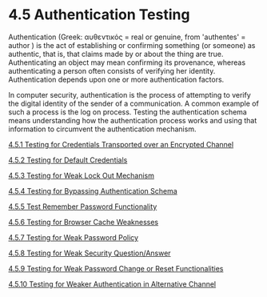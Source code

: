 # 4.5 Authentication Testing

Authentication (Greek: αυθεντικός = real or genuine, from 'authentes' = author ) is the act of establishing or confirming something (or someone) as authentic, that is, that claims made by or about the thing are true. Authenticating an object may mean confirming its provenance, whereas authenticating a person often consists of verifying her identity. Authentication depends upon one or more authentication factors.

In computer security, authentication is the process of attempting to verify the digital identity of the sender of a communication. A common example of such a process is the log on process. Testing the authentication schema means understanding how the authentication process works and using that information to circumvent the authentication mechanism.

[4.5.1 Testing for Credentials Transported over an Encrypted Channel](4.5.1_Testing_for_Credentials_Transported_over_an_Encrypted_Channel.md)

[4.5.2 Testing for Default Credentials](4.5.2_Testing_for_Default_Credentials.md)

[4.5.3 Testing for Weak Lock Out Mechanism](4.5.3_Testing_for_Weak_Lock_Out_Mechanism.md)

[4.5.4 Testing for Bypassing Authentication Schema](4.5.4_Testing_for_Bypassing_Authentication_Schema.md)

[4.5.5 Test Remember Password Functionality](4.5.5_Testing_for_Vulnerable_Remember_Password.md)

[4.5.6 Testing for Browser Cache Weaknesses](4.5.6_Testing_for_Browser_Cache_Weaknesses.md)

[4.5.7 Testing for Weak Password Policy](4.5.7_Testing_for_Weak_Password_Policy.md)

[4.5.8 Testing for Weak Security Question/Answer](4.5.8_Testing_for_Weak_Security_Question_Answer.md)

[4.5.9 Testing for Weak Password Change or Reset Functionalities](4.5.9_Testing_for_Weak_Password_Change_or_Reset_Functionalities.md)

[4.5.10 Testing for Weaker Authentication in Alternative Channel](4.5.10_Testing_for_Weaker_Authentication_in_Alternative_Channel.md)
